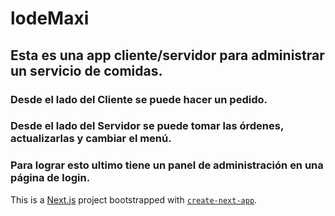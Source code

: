# lodeMaxi
## Esta es una app cliente/servidor para administrar un servicio de comidas.
### Desde el lado del Cliente se puede hacer un pedido.
### Desde el lado del Servidor se puede tomar las órdenes, actualizarlas y cambiar el menú.
### Para lograr esto ultimo tiene un panel de administración en una página de login.






This is a [Next.js](https://nextjs.org/) project bootstrapped with [`create-next-app`](https://github.com/vercel/next.js/tree/canary/packages/create-next-app).

